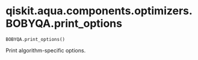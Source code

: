 # qiskit.aqua.components.optimizers.BOBYQA.print\_options

`BOBYQA.print_options()`

Print algorithm-specific options.
